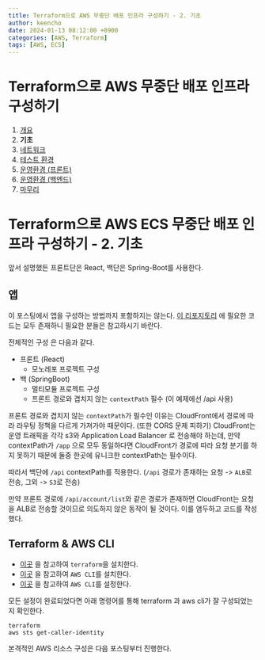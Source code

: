 ```yaml
---
title: Terraform으로 AWS 무중단 배포 인프라 구성하기 - 2. 기초
author: keencho
date: 2024-01-13 08:12:00 +0900
categories: [AWS, Terraform]
tags: [AWS, ECS]
---
```


# **Terraform으로 AWS 무중단 배포 인프라 구성하기**
1. [개요](/posts/terraform-aws-infra-1)
2. **기초**
3. [네트워크](/posts/terraform-aws-infra-3)
4. [테스트 환경](/posts/terraform-aws-infra-4)
5. [운영환경 (프론트)](/posts/terraform-aws-infra-5)
6. [운영환경 (백엔드)](/posts/terraform-aws-infra-6)
7. [마무리](/posts/terraform-aws-infra-7)

# **Terraform으로 AWS ECS 무중단 배포 인프라 구성하기 - 2. 기초**
앞서 설명했든 프론트단은 React, 백단은 Spring-Boot를 사용한다.

## **앱**
이 포스팅에서 앱을 구성하는 방법까지 포함하지는 않는다. [이 리포지토리](https://github.com/keencho/aws-infra-terraform-example) 에 필요한 코드는 모두 존재하니 필요한 분들은 참고하시기 바란다.

전체적인 구성 은 다음과 같다.
- 프론트 (React)
  - 모노레포 프로젝트 구성
- 백 (SpringBoot)
  - 멀티모듈 프로젝트 구성
  - 프론트 경로와 겹치지 않는 `contextPath` 필수 (이 예제에선 /api 사용)

프론트 경로와 겹치지 않는 `contextPath`가 필수인 이유는 CloudFront에서 경로에 따라 라우팅 정책을 다르게 가져가야 때문이다. (또한 CORS 문제 피하기) CloudFront는 운영 트래픽을 각각 s3와 Application Load Balancer 로 전송해야 하는데, 만약 contextPath가 `/app` 으로 모두 동일하다면 CloudFront가 경로에 따라 요청 분기를 하지 못하기 때문에 둘중 한곳에 유니크한 contextPath는 필수이다.

따라서 백단에 `/api` contextPath를 적용한다. (`/api` 경로가 존재하는 요청 -> `ALB`로 전송, 그외 -> `S3`로 전송)

만약 프론트 경로에 `/api/account/list`와 같은 경로가 존재하면 CloudFront는 요청을 ALB로 전송할 것이므로 의도하지 않은 동작이 될 것이다. 이를 염두하고 코드를 작성했다.

## **Terraform & AWS CLI**
- [이곳](https://developer.hashicorp.com/terraform/tutorials/aws-get-started/install-cli) 을 참고하여 `terraform`을 설치한다.
- [이곳](https://docs.aws.amazon.com/cli/latest/userguide/getting-started-install.html) 을 참고하여 `AWS CLI`를 설치한다.
- [이곳](https://docs.aws.amazon.com/cli/latest/userguide/getting-started-quickstart.html#getting-started-quickstart-new) 을 참고하여 `AWS CLI`를 설정한다.

모든 설정이 완료되었다면 아래 명령어를 통해 terraform 과 aws cli가 잘 구성되었는지 확인한다.

```
terraform
aws sts get-caller-identity
```

본격적인 AWS 리소스 구성은 다음 포스팅부터 진행한다.
